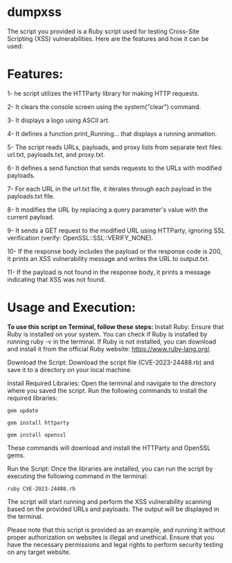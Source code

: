 # dumpxss
The script you provided is a Ruby script used for testing Cross-Site Scripting (XSS) vulnerabilities. Here are the features and how it can be used:

# Features:

1- he script utilizes the HTTParty library for making HTTP requests.

2- It clears the console screen using the system("clear") command.

3- It displays a logo using ASCII art.

4- It defines a function print_Running... that displays a running animation.

5- The script reads URLs, payloads, and proxy lists from separate text files: url.txt, payloads.txt, and proxy.txt.

6- It defines a send function that sends requests to the URLs with modified payloads.

7- For each URL in the url.txt file, it iterates through each payload in the payloads.txt file.

8- It modifies the URL by replacing a query parameter's value with the current payload.

9- It sends a GET request to the modified URL using HTTParty, ignoring SSL verification (verify: OpenSSL::SSL::VERIFY_NONE).

10- If the response body includes the payload or the response code is 200, it prints an XSS vulnerability message and writes the URL to output.txt.

11- If the payload is not found in the response body, it prints a message indicating that XSS was not found.



# Usage and Execution:
****To use this script on Terminal, follow these steps:****
Install Ruby: Ensure that Ruby is installed on your system. You can check if Ruby is installed by running ruby -v in the terminal. If Ruby is not installed, you can download and install it from the official Ruby website: https://www.ruby-lang.org/.

Download the Script: Download the script file (CVE-2023-24488.rb) and save it to a directory on your local machine.

Install Required Libraries: Open the terminal and navigate to the directory where you saved the script. Run the following commands to install the required libraries:

```
gem update
```
```
gem install httparty
```
```
gem install openssl
```

These commands will download and install the HTTParty and OpenSSL gems.

Run the Script: Once the libraries are installed, you can run the script by executing the following command in the terminal:

```
ruby CVE-2023-24488.rb
```

The script will start running and perform the XSS vulnerability scanning based on the provided URLs and payloads. The output will be displayed in the terminal.

Please note that this script is provided as an example, and running it without proper authorization on websites is illegal and unethical. Ensure that you have the necessary permissions and legal rights to perform security testing on any target website.
